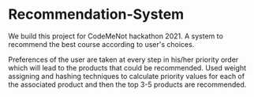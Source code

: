 # Recommendation-System
We build this project for CodeMeNot hackathon 2021. A system to recommend the best course according to user's choices.

Preferences of the user are taken at every step in his/her priority order which will lead to the products that could be recommended. Used weight assigning and hashing techniques to calculate priority values for each of the associated product and then the top 3-5 products are recommended. 
